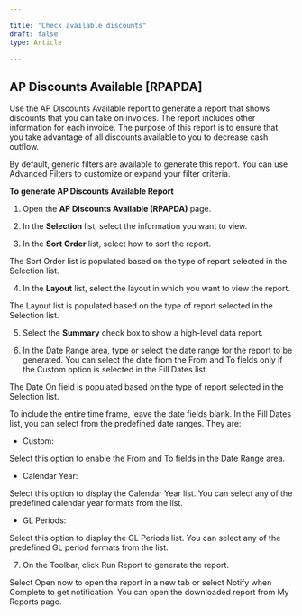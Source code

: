 ```yaml
---  

title: "Check available discounts"  
draft: false 
type: Article

---
```


## AP Discounts Available [RPAPDA]

Use the AP Discounts Available report to generate a report that shows discounts that you can take on invoices. The report includes other information for each invoice. The purpose of this report is to ensure that you take advantage of all discounts available to you to decrease cash outflow.

By default, generic filters are available to generate this report. You can use Advanced Filters to customize or expand your filter criteria. 

**To generate AP Discounts Available Report**

1.	Open the **AP Discounts Available (RPAPDA)** page.

2.	In the **Selection** list, select the information you want to view.

3.	In the **Sort Order** list, select how to sort the report.

The Sort Order list is populated based on the type of report selected in the Selection list.

4.	In the **Layout** list, select the layout in which you want to view the report.

The Layout list is populated based on the type of report selected in the Selection list.

5.	Select the **Summary** check box to show a high-level data report.

6.	In the Date Range area, type or select the date range for the report to be generated. You can select the date from the From and To fields only if the Custom option is selected in the Fill Dates list.

The Date On field is populated based on the type of report selected in the Selection list.

To include the entire time frame, leave the date fields blank.
In the Fill Dates list, you can select from the predefined date ranges. They are:

- Custom:

Select this option to enable the From and To fields in the Date Range area.

- Calendar Year:

Select this option to display the Calendar Year list. You can select any of the predefined calendar year formats from the list.

- GL Periods:

Select this option to display the GL Periods list. You can select any of the predefined GL period formats from the list.

7.	On the Toolbar, click Run Report to generate the report.

Select Open now to open the report in a new tab or select Notify when Complete to get notification. You can open the downloaded report from My Reports page.